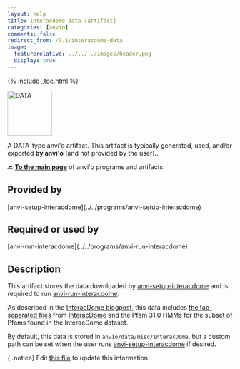 ```yaml
---
layout: help
title: interacdome-data [artifact]
categories: [anvio]
comments: false
redirect_from: /7.1/interacdome-data
image:
  featurerelative: ../../../images/header.png
  display: true
---
```



{% include _toc.html %}


<img src="../../images/icons/DATA.png" alt="DATA" style="width:100px; border:none" />

A DATA-type anvi'o artifact. This artifact is typically generated, used, and/or exported **by anvi'o** (and not provided by the user)..

🔙 **[To the main page](../../)** of anvi'o programs and artifacts.

## Provided by


<p style="text-align: left" markdown="1"><span class="artifact-p">[anvi-setup-interacdome](../../programs/anvi-setup-interacdome)</span></p>


## Required or used by


<p style="text-align: left" markdown="1"><span class="artifact-r">[anvi-run-interacdome](../../programs/anvi-run-interacdome)</span></p>


## Description

This artifact stores the data downloaded by <span class="artifact-n">[anvi-setup-interacdome](/help/7.1/programs/anvi-setup-interacdome)</span> and is required to run <span class="artifact-n">[anvi-run-interacdome](/help/7.1/programs/anvi-run-interacdome)</span>.

As described in the [InteracDome blogpost](https://merenlab.org/2020/07/22/interacdome/#anvi-setup-interacdome), this data includes [the tab-separated files](https://interacdome.princeton.edu/#tab-6136-4) from [InteracDome](https://interacdome.princeton.edu/) and the Pfam 31.0 HMMs for the subset of Pfams found in the InteracDome dataset.

By default, this data is stored in `anvio/data/misc/InteracDome`, but a custom path can be set when the user runs <span class="artifact-n">[anvi-setup-interacdome](/help/7.1/programs/anvi-setup-interacdome)</span> if desired.



{:.notice}
Edit [this file](https://github.com/merenlab/anvio/tree/master/anvio/docs/artifacts/interacdome-data.md) to update this information.

